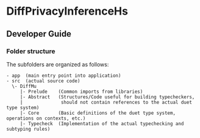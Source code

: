 # DiffPrivacyInferenceHs

## Developer Guide
### Folder structure
The subfolders are organized as follows:
```
- app  (main entry point into application)
- src  (actual source code)
  \- DiffMu
     |- Prelude    (Common imports from libraries)
     |- Abstract   (Structures/Code useful for building typecheckers,
     |              should not contain references to the actual duet type system)
     |- Core       (Basic definitions of the duet type system, operations on contexts, etc.)
     |- Typecheck  (Implementation of the actual typechecking and subtyping rules)
```



